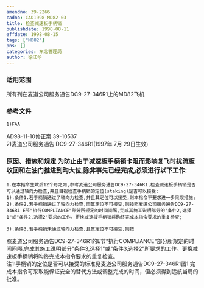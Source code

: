 ```yaml
---
amendno: 39-2266  
cadno: CAD1998-MD82-03  
title: 检查减速板手柄销  
publishdate: 1998-08-11  
effdate: 1998-08-15  
tags: ["MD82"]  
pns: []  
categories: 东北管理局  
author: 徐江华  
---
```

  
### 适用范围  
所有列在麦道公司服务通告DC9-27-346R1上的MD82飞机  
  
<!--more-->  
### 参考文件  
    1)FAA  
AD98-11-10修正案 39-10537  
    2)麦道公司服务通告 DC9-27-346R1(1997年 7月 29日生效)  
  
### 原因、措施和规定 为防止由于减速板手柄销卡阻而影响复飞时扰流板收回和左油门推进到昀大位,除非事先已经完成,必须进行以下工作:  
    1.在本指令生效后12个月之内,参考麦道公司服务通告DC9-27-346R1,检查减速板手柄销是否可以通过轴向力检查,并且目视检查手柄销的定位(staking)是否可以接受:  
    1).条件1.若手柄销通过了轴向力检查,并且其定位可以接受,则本指令不要求进一步采取措施;  
    2).条件2.若手柄销通过了轴向力检查,而其定位不可接受,则按照麦道公司服务通告DC9-27-346R1 E节"执行COMPLIANCE"部分所规定的时间间隔,完成其施工说明部分的"条件2,选择1"或"条件2,选择2"要求的工作。更换减速板手柄销将昀终完成本指令要求的重复检查;  
  
    3).条件3.若手柄销未通过轴向力检查,且其定位不可接受,则按  
  
照麦道公司服务通告DC9-27-346R1的E节"执行COMPLIANCE"部分所规定的时间间隔,完成其施工说明部分"条件3,选择1"或"条件3,选择2"所要求的工作。更换减速板手柄销将昀终完成本指令要求的重复检查。  
 注1:手柄销的定位是否可以接受的标准见麦道公司服务通告DC9-27-346R1图1     完成本指令可采取能保证安全的替代方法或调整完成的时间，但必须得到适航当局的批准。  
